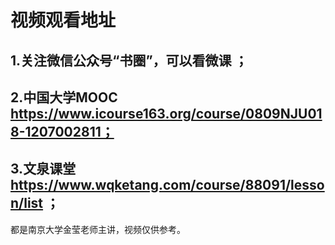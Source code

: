 # **视频观看地址**
## 1.关注微信公众号“书圈”，可以看微课  ；
## 2.中国大学MOOC   https://www.icourse163.org/course/0809NJU018-1207002811；
## 3.文泉课堂  https://www.wqketang.com/course/88091/lesson/list  ；
都是南京大学金莹老师主讲，视频仅供参考。  
